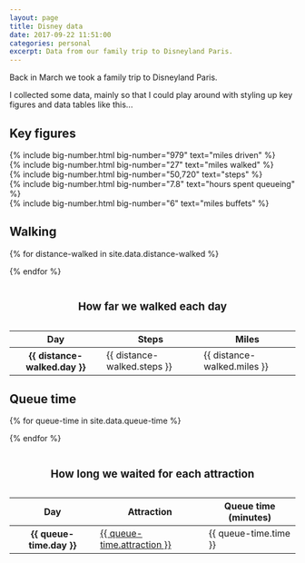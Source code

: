 ```yaml
---
layout: page   
title: Disney data
date: 2017-09-22 11:51:00  
categories: personal
excerpt: Data from our family trip to Disneyland Paris.
---
```


Back in March we took a family trip to Disneyland Paris.

I collected some data, mainly so that I could play around with styling up key figures and data tables like this...

## Key figures

<div class="flex-grid">
  <div class="col">
  {% include big-number.html
    big-number="979"
    text="miles driven"
  %}
  </div>
  <div class="col">
  {% include big-number.html
    big-number="27"
    text="miles walked"
  %}
  </div>
  <div class="col">
  {% include big-number.html
    big-number="50,720"
    text="steps"
  %}
  </div>
  <div class="col">
  {% include big-number.html
    big-number="7.8"
    text="hours spent queueing"
  %}
  </div>
  <div class="col">
  {% include big-number.html
    big-number="6"
    text="miles buffets"
  %}
  </div>
</div>

## Walking

<table>

<caption><h3>How far we walked each day</h3></caption>

<thead>

<tr>
<th scope="col">Day</th>
<th scope="col" class="cell--right">Steps</th>
<th scope="col" class="cell--right">Miles</th>
</tr>

</thead>

<tbody>

{% for distance-walked in site.data.distance-walked %}
<tr>
<th scope="row">{{ distance-walked.day }}</th>
<td class="cell--right">{{ distance-walked.steps }}</td>
<td class="cell--right">{{ distance-walked.miles }}</td>
</tr>
{% endfor %}

</tbody>

</table>

## Queue time

<table>

<caption><h3>How long we waited for each attraction</h3></caption>

<thead>

<tr>
<th scope="col">Day</th>
<th scope="col">Attraction</th>
<th scope="col" class="cell--right">Queue time (minutes)</th>
</tr>

</thead>

<tbody>


{% for queue-time in site.data.queue-time %}
<tr>
<th scope="row">{{ queue-time.day }}</th>
<td><a href="{{ queue-time.attraction-url }}">{{ queue-time.attraction }}</a></td>
<td class="cell--right">{{ queue-time.time }}</td>
</tr>
{% endfor %}


</tbody>

</table>
